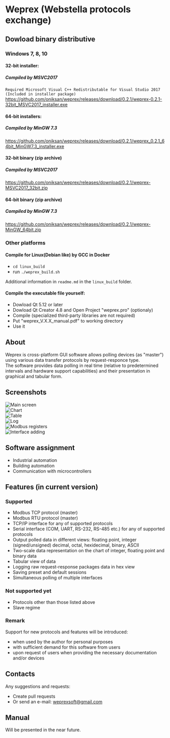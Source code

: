 # Weprex (Webstella protocols exchange)

## Dowload binary distributive
### Windows 7, 8, 10
#### 32-bit installer:
##### Compiled by MSVC2017
`Required Microsoft Visual C++ Redistributable for Visual Studio 2017 (Included in installer package)`
https://github.com/oniksan/weprex/releases/download/0.2.1/weprex-0.2.1-32bit_MSVC2017_installer.exe
#### 64-bit installers:
##### Compiled by MinGW 7.3
https://github.com/oniksan/weprex/releases/download/0.2.1/weprex_0.2.1_64bit_MinGW7.3_installer.exe
#### 32-bit binary (zip archive)
##### Compiled by MSVC2017
https://github.com/oniksan/weprex/releases/download/0.2.1/weprex-MSVC2017_32bit.zip
#### 64-bit binary (zip archive)
##### Compiled by MinGW 7.3
https://github.com/oniksan/weprex/releases/download/0.2.1/weprex-MinGW_64bit.zip
### Other platforms
#### Compile for Linux(Debian like) by GCC in Docker
- `cd linux_build`
- run `./weprex_build.sh`

Additional information in `readme.md` in the `linux_build` folder.
#### Compile the executable file yourself:
- Dowload Qt 5.12 or later
- Dowload Qt Creator 4.8 and Open Project "weprex.pro" (optionaly)
- Compile (specialized third-party libraries are not required)
- Put "weprex_V.X.X_manual.pdf" to working directory
- Use it

## About
Weprex is cross-platform GUI software allows polling devices (as "master")
using various data transfer protocols by request-responce type.<br/>
The software provides data polling in real time
(relative to predetermined intervals and hardware support capabilities)
and their presentation in graphical and tabular form.

## Screenshots
![Main screen](/screenshots/main.png)<br/>
![Chart](/screenshots/chart.png)<br/>
![Table](/screenshots/table.png)<br/>
![Log](/screenshots/log.png)<br/>
![Modbus registers](/screenshots/regs.png)<br/>
![Interface adding](/screenshots/iface.png)<br/>
      

## Software assignment
- Industrial automation
- Building automation
- Communication with microcontrollers

## Features (in current version)
### Supported
- Modbus TCP protocol (master)
- Modbus RTU protocol (master)
- TCP/IP interface for any of supported protocols
- Serial interface (COM, UART, RS-232, RS-485 etc.) for any of supported protocols
- Output polled data in different views: floating point, integer (signed/unsigned) decimal, octal, hexidecimal, binary, ASCII 
- Two-scale data representation on the chart of integer, floating point and binary data
- Tabular view of data
- Logging raw request-response packages data in hex view
- Saving preset and default sessions
- Simultaneous polling of multiple interfaces

### Not supported yet
- Protocols other than those listed above
- Slave regime

### Remark
Support for new protocols and features will be introduced:
- when used by the author for personal purposes
- with sufficient demand for this software from users
- upon request of users when providing the necessary documentation and/or devices

## Contacts
Any suggestions and requests:
- Сreate pull requests
- Or send an e-mail: weprexsoft@gmail.com

## Manual
Will be presented in the near future.
